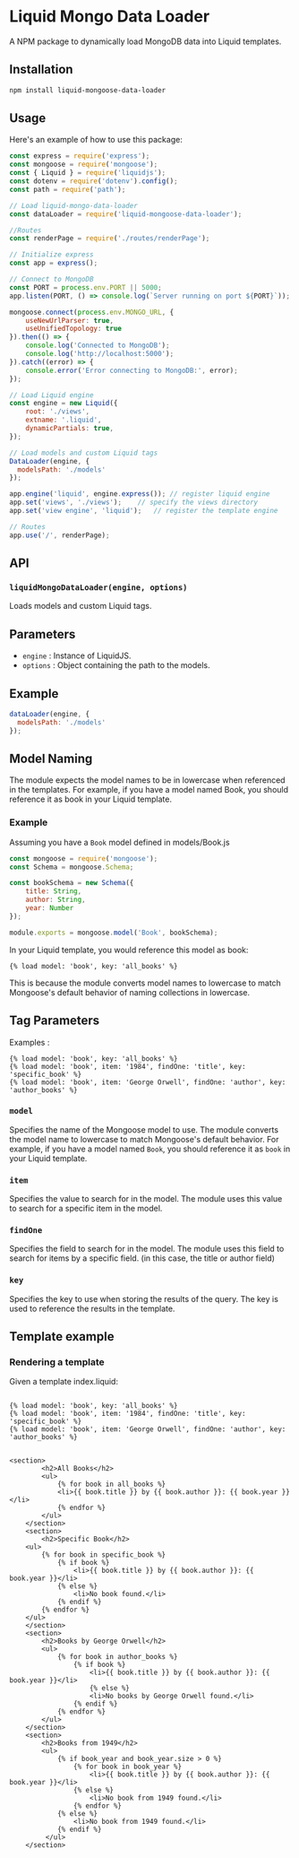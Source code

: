 # Liquid Mongo Data Loader

A NPM package to dynamically load MongoDB data into Liquid templates.

## Installation

```bash
npm install liquid-mongoose-data-loader
```

## Usage

Here's an example of how to use this package:

```javascript	
const express = require('express');
const mongoose = require('mongoose');
const { Liquid } = require('liquidjs');
const dotenv = require('dotenv').config();
const path = require('path');

// Load liquid-mongo-data-loader
const dataLoader = require('liquid-mongoose-data-loader');

//Routes
const renderPage = require('./routes/renderPage');

// Initialize express
const app = express();

// Connect to MongoDB
const PORT = process.env.PORT || 5000;
app.listen(PORT, () => console.log(`Server running on port ${PORT}`));

mongoose.connect(process.env.MONGO_URL, {
    useNewUrlParser: true,
    useUnifiedTopology: true
}).then(() => {
    console.log('Connected to MongoDB');
    console.log('http://localhost:5000');
}).catch((error) => {
    console.error('Error connecting to MongoDB:', error);
});

// Load Liquid engine
const engine = new Liquid({
    root: './views',
    extname: '.liquid',
    dynamicPartials: true,
});

// Load models and custom Liquid tags
DataLoader(engine, {
  modelsPath: './models'
});

app.engine('liquid', engine.express()); // register liquid engine
app.set('views', './views');    // specify the views directory
app.set('view engine', 'liquid');   // register the template engine

// Routes
app.use('/', renderPage);
```

## API

### `liquidMongoDataLoader(engine, options)`

Loads models and custom Liquid tags.

## Parameters
* `engine` : Instance of LiquidJS.
* `options` : Object containing the path to the models.

## Example

```javascript
dataLoader(engine, {
  modelsPath: './models'
});
```
## Model Naming
The module expects the model names to be in lowercase when referenced in the templates. For example, if you have a model named Book, you should reference it as book in your Liquid template.

### Example
Assuming you have a `Book` model defined in models/Book.js

```javascript
const mongoose = require('mongoose');
const Schema = mongoose.Schema;

const bookSchema = new Schema({
    title: String,
    author: String,
    year: Number
});

module.exports = mongoose.model('Book', bookSchema);
```
In your Liquid template, you would reference this model as book:

```liquid
{% load model: 'book', key: 'all_books' %}
```
This is because the module converts model names to lowercase to match Mongoose's default behavior of naming collections in lowercase.

## Tag Parameters

Examples :
```liquid
{% load model: 'book', key: 'all_books' %}
{% load model: 'book', item: '1984', findOne: 'title', key: 'specific_book' %}
{% load model: 'book', item: 'George Orwell', findOne: 'author', key: 'author_books' %}
```

### `model`
Specifies the name of the Mongoose model to use. The module converts the model name to lowercase to match Mongoose's default behavior. For example, if you have a model named `Book`, you should reference it as `book` in your Liquid template.

### `item`
Specifies the value to search for in the model. The module uses this value to search for a specific item in the model.

### `findOne`
Specifies the field to search for in the model. The module uses this field to search for items by a specific field. (in this case, the title or author field)

### `key`
Specifies the key to use when storing the results of the query. The key is used to reference the results in the template.

## Template example
### Rendering a template

Given a template index.liquid:

```liquid

{% load model: 'book', key: 'all_books' %}
{% load model: 'book', item: '1984', findOne: 'title', key: 'specific_book' %}
{% load model: 'book', item: 'George Orwell', findOne: 'author', key: 'author_books' %}


<section>
        <h2>All Books</h2>
        <ul>
            {% for book in all_books %}
            <li>{{ book.title }} by {{ book.author }}: {{ book.year }}</li>
            {% endfor %}
        </ul>
    </section>
    <section>
        <h2>Specific Book</h2>
    <ul>
        {% for book in specific_book %}
            {% if book %}
                <li>{{ book.title }} by {{ book.author }}: {{ book.year }}</li>
            {% else %}
                <li>No book found.</li>
            {% endif %}
        {% endfor %}
    </ul>
    </section>
    <section>
        <h2>Books by George Orwell</h2>
        <ul>
            {% for book in author_books %}
                {% if book %}
                    <li>{{ book.title }} by {{ book.author }}: {{ book.year }}</li>
                    {% else %}
                    <li>No books by George Orwell found.</li>
                {% endif %}
            {% endfor %}
        </ul>
    </section>
    <section>
        <h2>Books from 1949</h2>
        <ul>
            {% if book_year and book_year.size > 0 %}
                {% for book in book_year %}
                    <li>{{ book.title }} by {{ book.author }}: {{ book.year }}</li>
                {% else %}
                    <li>No book from 1949 found.</li>
                {% endfor %}
            {% else %}
                <li>No book from 1949 found.</li>
            {% endif %}
         </ul>
    </section>
```
